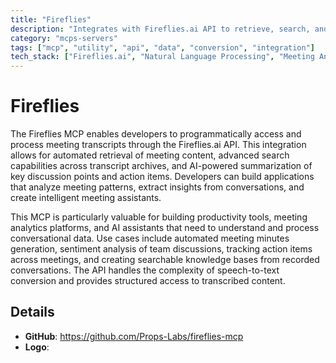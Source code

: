 ```yaml
---
title: "Fireflies"
description: "Integrates with Fireflies.ai API to retrieve, search, and summarize meeting transcripts for natural language processing."
category: "mcps-servers"
tags: ["mcp", "utility", "api", "data", "conversion", "integration"]
tech_stack: ["Fireflies.ai", "Natural Language Processing", "Meeting Analytics", "Speech-to-Text", "AI Summarization"]
---
```


# Fireflies

The Fireflies MCP enables developers to programmatically access and process meeting transcripts through the Fireflies.ai API. This integration allows for automated retrieval of meeting content, advanced search capabilities across transcript archives, and AI-powered summarization of key discussion points and action items. Developers can build applications that analyze meeting patterns, extract insights from conversations, and create intelligent meeting assistants.

This MCP is particularly valuable for building productivity tools, meeting analytics platforms, and AI assistants that need to understand and process conversational data. Use cases include automated meeting minutes generation, sentiment analysis of team discussions, tracking action items across meetings, and creating searchable knowledge bases from recorded conversations. The API handles the complexity of speech-to-text conversion and provides structured access to transcribed content.

## Details

- **GitHub**: https://github.com/Props-Labs/fireflies-mcp
- **Logo**: 
